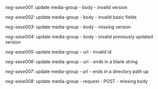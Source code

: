 *neg-save001:* update media-group - body - invalid version

*neg-save002:* update media-group - body - invalid basic fields 

*neg-save003:* update media-group - body - missing version

*neg-save004:* update media-group - body - invalid previously updated version

*neg-save005:* update media-group - url - invalid id

*neg-save006:* update media-group - url - ends in a blank string

*neg-save007:* update media-group - url - ends in a directory path up

*neg-save008:* update media-group - request - POST - missing body
